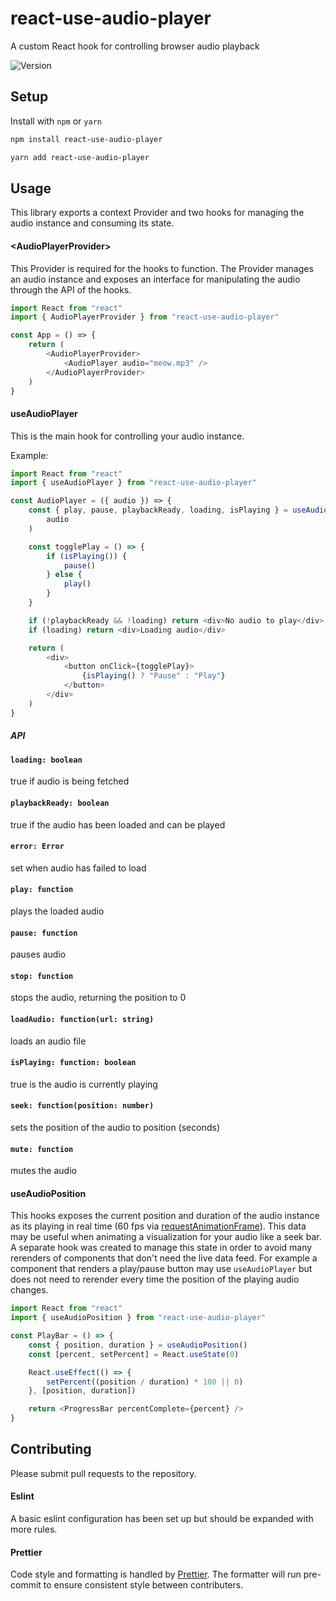 # react-use-audio-player

A custom React hook for controlling browser audio playback

![Version](https://img.shields.io/npm/v/react-use-audio-player)

## Setup

Install with `npm` or `yarn`

```bash
npm install react-use-audio-player
```

```bash
yarn add react-use-audio-player
```

## Usage

This library exports a context Provider and two hooks for managing the audio instance and consuming its state.

#### \<AudioPlayerProvider>

This Provider is required for the hooks to function.
The Provider manages an audio instance and exposes an interface for manipulating the audio through the API of the hooks.

```javascript
import React from "react"
import { AudioPlayerProvider } from "react-use-audio-player"

const App = () => {
    return (
        <AudioPlayerProvider>
            <AudioPlayer audio="meow.mp3" />
        </AudioPlayerProvider>
    )
}
```

#### useAudioPlayer

This is the main hook for controlling your audio instance.

Example:

```javascript
import React from "react"
import { useAudioPlayer } from "react-use-audio-player"

const AudioPlayer = ({ audio }) => {
    const { play, pause, playbackReady, loading, isPlaying } = useAudioPlayer(
        audio
    )

    const togglePlay = () => {
        if (isPlaying()) {
            pause()
        } else {
            play()
        }
    }

    if (!playbackReady && !loading) return <div>No audio to play</div>
    if (loading) return <div>Loading audio</div>

    return (
        <div>
            <button onClick={togglePlay}>
                {isPlaying() ? "Pause" : "Play"}
            </button>
        </div>
    )
}
```

##### API

#### `loading: boolean`

true if audio is being fetched

#### `playbackReady: boolean`

true if the audio has been loaded and can be played

#### `error: Error`

set when audio has failed to load

#### `play: function`

plays the loaded audio

#### `pause: function`

pauses audio

#### `stop: function`

stops the audio, returning the position to 0

#### `loadAudio: function(url: string)`

loads an audio file

#### `isPlaying: function: boolean`

true is the audio is currently playing

#### `seek: function(position: number)`

sets the position of the audio to position (seconds)

#### `mute: function`

mutes the audio

#### useAudioPosition

This hooks exposes the current position and duration of the audio instance as its playing in real time (60 fps via [requestAnimationFrame](https://developer.mozilla.org/en-US/docs/Web/API/window/requestAnimationFrame)).
This data may be useful when animating a visualization for your audio like a seek bar.
A separate hook was created to manage this state in order to avoid many rerenders of components that don't need the live data feed.
For example a component that renders a play/pause button may use `useAudioPlayer` but does not need to rerender every time the position of the playing audio changes.

```javascript
import React from "react"
import { useAudioPosition } from "react-use-audio-player"

const PlayBar = () => {
    const { position, duration } = useAudioPosition()
    const [percent, setPercent] = React.useState(0)

    React.useEffect(() => {
        setPercent((position / duration) * 100 || 0)
    }, [position, duration])

    return <ProgressBar percentComplete={percent} />
}
```

## Contributing

Please submit pull requests to the repository.

#### Eslint

A basic eslint configuration has been set up but should be expanded with more rules.

#### Prettier

Code style and formatting is handled by [Prettier](https://prettier.io/).
The formatter will run pre-commit to ensure consistent style between contributers.
